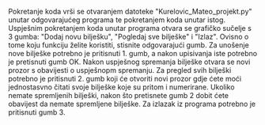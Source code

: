 Pokretanje koda vrši se otvaranjem datoteke "Kurelovic_Mateo_projekt.py" unutar odgovarajućeg programa te pokretanjem koda unutar istog.
Uspješnim pokretanjem koda unutar programa otvara se grafičko sučelje s 3 gumba: "Dodaj novu bilješku", "Pogledaj sve bilješke" i "Izlaz".
Ovisno o tome koju funkciju želite koristiti, stisnite odgovarajući gumb.
Za unošenje nove bilješke potrebno je pritisnuti 1. gumb, a nakon upisivanja iste potrebno je pretisnuti gumb OK. Nakon uspješnog spremanja bilješke otvara se novi prozor s obavijesti o uspješnopm spremanju.
Za pregled svih bilješki potrebno je pritisnuti 2. gumb koji će otvoriti novi prozor gdje ćete moći jednostasvno čitati svoje bilješke koje su pritom i numerirane.
Ukoliko nemate spremljenih bilješki, nakon što pretisnete gumb 2 dobit ćete obavijest da nemate spremljene bilješke.
Za izlazak iz programa potrebno je pritisnuti gumb 3.
